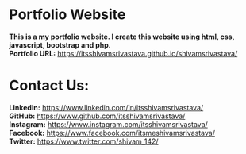 # Portfolio Website

**This is a my portfolio website. I create this website using html, css, javascript, bootstrap and php.** 
<br> 
**Portfolio URL:** https://itsshivamsrivastava.github.io/shivamsrivastava/

# Contact Us:
**LinkedIn:** https://www.linkedin.com/in/itsshivamsrivastava/
<br>
**GitHub:** https://www.github.com/itsshivamsrivastava/
<br>
**Instagram:** https://www.instagram.com/itsshivamsrivastava/
<br>
**Facebook:** https://www.facebook.com/itsmeshivamsrivastava/
<br>
**Twitter:** https://www.twitter.com/shivam_142/
